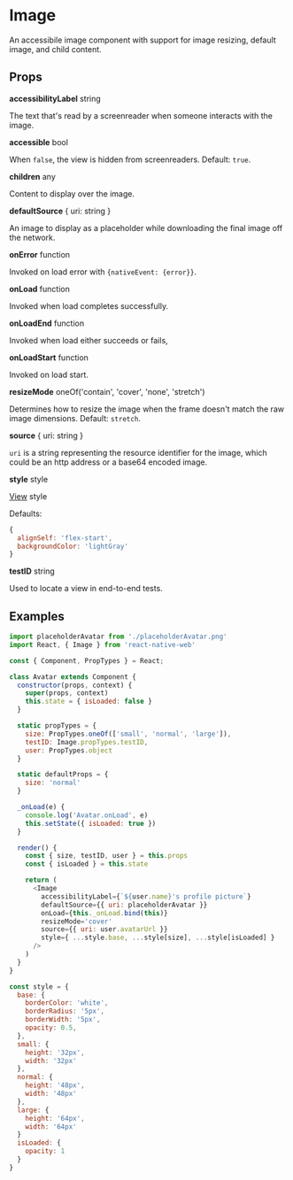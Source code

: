 # Image

An accessibile image component with support for image resizing, default image,
and child content.

## Props

**accessibilityLabel** string

The text that's read by a screenreader when someone interacts with the image.

**accessible** bool

When `false`, the view is hidden from screenreaders. Default: `true`.

**children** any

Content to display over the image.

**defaultSource** { uri: string }

An image to display as a placeholder while downloading the final image off the network.

**onError** function

Invoked on load error with `{nativeEvent: {error}}`.

**onLoad** function

Invoked when load completes successfully.

**onLoadEnd** function

Invoked when load either succeeds or fails,

**onLoadStart** function

Invoked on load start.

**resizeMode** oneOf('contain', 'cover', 'none', 'stretch')

Determines how to resize the image when the frame doesn't match the raw image
dimensions. Default: `stretch`.

**source** { uri: string }

`uri` is a string representing the resource identifier for the image, which
could be an http address or a base64 encoded image.

**style** style

[View](View.md) style

Defaults:

```js
{
  alignSelf: 'flex-start',
  backgroundColor: 'lightGray'
}
```

**testID** string

Used to locate a view in end-to-end tests.

## Examples

```js
import placeholderAvatar from './placeholderAvatar.png'
import React, { Image } from 'react-native-web'

const { Component, PropTypes } = React;

class Avatar extends Component {
  constructor(props, context) {
    super(props, context)
    this.state = { isLoaded: false }
  }

  static propTypes = {
    size: PropTypes.oneOf(['small', 'normal', 'large']),
    testID: Image.propTypes.testID,
    user: PropTypes.object
  }

  static defaultProps = {
    size: 'normal'
  }

  _onLoad(e) {
    console.log('Avatar.onLoad', e)
    this.setState({ isLoaded: true })
  }

  render() {
    const { size, testID, user } = this.props
    const { isLoaded } = this.state

    return (
      <Image
        accessibilityLabel={`${user.name}'s profile picture`}
        defaultSource={{ uri: placeholderAvatar }}
        onLoad={this._onLoad.bind(this)}
        resizeMode='cover'
        source={{ uri: user.avatarUrl }}
        style={ ...style.base, ...style[size], ...style[isLoaded] }
      />
    )
  }
}

const style = {
  base: {
    borderColor: 'white',
    borderRadius: '5px',
    borderWidth: '5px',
    opacity: 0.5,
  },
  small: {
    height: '32px',
    width: '32px'
  },
  normal: {
    height: '48px',
    width: '48px'
  },
  large: {
    height: '64px',
    width: '64px'
  }
  isLoaded: {
    opacity: 1
  }
}
```
